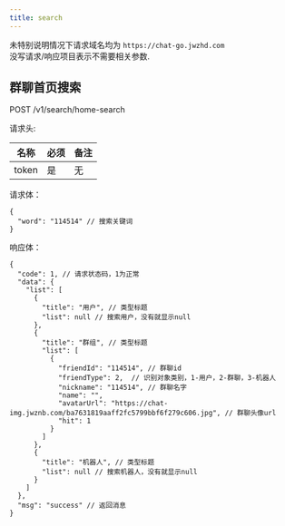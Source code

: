 ```yaml
---
title: search
---
```


未特别说明情况下请求域名均为 `https://chat-go.jwzhd.com`  
没写请求/响应项目表示不需要相关参数.

## 群聊首页搜索

POST /v1/search/home-search

请求头:  

|名称|必须|备注|
|-----|-----|-----|
|token|是|无|

请求体：

```JSONC
{
  "word": "114514" // 搜索关键词
}
```

响应体：

```JSONC
{
  "code": 1, // 请求状态码，1为正常
  "data": {
    "list": [
      {
        "title": "用户", // 类型标题
        "list": null // 搜索用户，没有就显示null
      },
      {
        "title": "群组", // 类型标题
        "list": [
          {
            "friendId": "114514", // 群聊id
            "friendType": 2,  // 识别对象类别，1-用户，2-群聊，3-机器人
            "nickname": "114514", // 群聊名字
            "name": "",
            "avatarUrl": "https://chat-img.jwznb.com/ba7631819aaff2fc5799bbf6f279c606.jpg", // 群聊头像url
            "hit": 1 
          }
        ]
      },
      {
        "title": "机器人", // 类型标题
        "list": null // 搜索机器人，没有就显示null
      }
    ]
  },
  "msg": "success" // 返回消息
}
```

